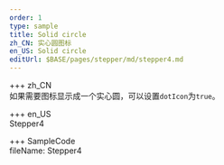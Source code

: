 ```yaml
---
order: 1
type: sample
title: Solid circle
zh_CN: 实心圆图标
en_US: Solid circle
editUrl: $BASE/pages/stepper/md/stepper4.md
---
```


+++ zh_CN  
如果需要图标显示成一个实心圆，可以设置<Code>dotIcon</Code>为<Code>true</Code>。

+++ en_US  
Stepper4

+++ SampleCode  
fileName: Stepper4
